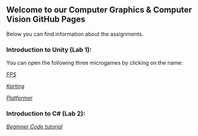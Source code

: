 ## Welcome to our Computer Graphics & Computer Vision GitHub Pages

Below you can find information about the assignments.

### Introduction to Unity (Lab 1): 
You can open the following three microgames by clicking on the name:

[*FPS*](https://veronners.github.io/CGCV11/FPS/index.html)

[*Karting*](https://veronners.github.io/CGCV11/Karting/index.html)

[*Platformer*](https://veronners.github.io/CGCV11/Platformer/index.html)

### Introduction to C# (Lab 2): 
[*Beginner Code tutorial*](https://veronners.github.io/CGCV11/index.html)
